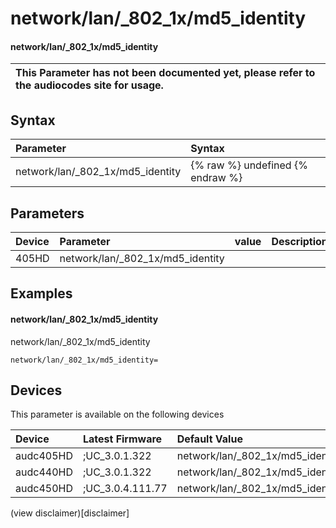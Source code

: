 ﻿---
description: network/lan/_802_1x/md5_identity
search: false
---

# network/lan/_802_1x/md5_identity

#### network/lan/_802_1x/md5_identity


| This Parameter has not been documented yet, please refer to the audiocodes site for usage.  |
| :--- |

## Syntax
| Parameter | Syntax |
| :--- | :--- |
|network/lan/_802_1x/md5_identity | {% raw %} undefined {% endraw %} |

## Parameters
|Device|Parameter|value|Description|
|:---|:---|:---|:---|
| 405HD | network/lan/_802_1x/md5_identity |  |  |

## Examples
#### network/lan/_802_1x/md5_identity

network/lan/_802_1x/md5_identity

```
network/lan/_802_1x/md5_identity=
```

## Devices
This parameter is available on the following devices

| Device | Latest Firmware | Default Value |
|:---|:---|:---|
| audc405HD | ;UC_3.0.1.322 | network/lan/_802_1x/md5_identity= 
| audc440HD | ;UC_3.0.1.322 | network/lan/_802_1x/md5_identity= 
| audc450HD | ;UC_3.0.4.111.77 | network/lan/_802_1x/md5_identity= 

(view disclaimer)[disclaimer]
